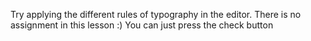 Try applying the different rules of typography in the editor. There is no assignment in this lesson :) You can just press the check button
